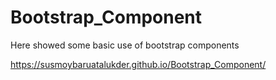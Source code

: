 # Bootstrap_Component
Here showed some basic use of bootstrap components

https://susmoybaruatalukder.github.io/Bootstrap_Component/
